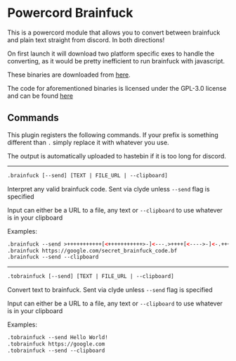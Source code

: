 # Powercord Brainfuck

This is a powercord module that allows you to convert between brainfuck and plain text straight from discord. In both directions!

On first launch it will download two platform specific exes to handle the converting, as it would be pretty inefficient to run brainfuck with javascript.

These binaries are downloaded from [here](https://github.com/Vendicated/Brainfuck-Interpreter/releases/latest).

The code for aforementioned binaries is licensed under the GPL-3.0 license and can be found [here](https://github.com/Vendicated/Brainfuck-Interpreter)

## Commands

This plugin registers the following commands. If your prefix is something different than `.` simply replace it with whatever you use.

The output is automatically uploaded to hastebin if it is too long for discord.

___

```xml
.brainfuck [--send] [TEXT | FILE_URL | --clipboard]
```

Interpret any valid brainfuck code. Sent via clyde unless `--send` flag is specified

Input can either be a URL to a file, any text or `--clipboard` to use whatever is in your clipboard

Examples:

```xml
.brainfuck --send >+++++++++++[<+++++++++++>-]<---.>++++[<---->-]<-.+++++++++.>+++[<--->-]<-.+++++.------.--.>++++[<++++>-]<+++.>++++[<---->-]<+.-.
.brainfuck https://google.com/secret_brainfuck_code.bf
.brainfuck --send --clipboard
```

___

```xml
.tobrainfuck [--send] [TEXT | FILE_URL | --clipboard]
```

Convert text to brainfuck. Sent via clyde unless `--send` flag is specified

Input can either be a URL to a file, any text or `--clipboard` to use whatever is in your clipboard

Examples:

```xml
.tobrainfuck --send Hello World!
.tobrainfuck https://google.com
.tobrainfuck --send --clipboard
```
